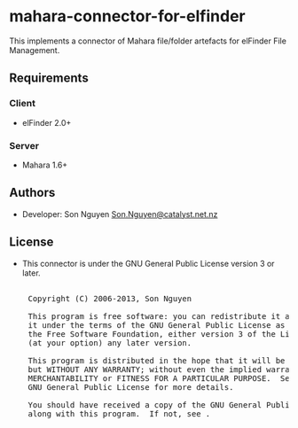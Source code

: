 mahara-connector-for-elfinder
=============================

This implements a connector of Mahara file/folder artefacts for elFinder File Management.

Requirements
------------

### Client
 * elFinder 2.0+

### Server
 * Mahara 1.6+

Authors
-------

 * Developer: Son Nguyen <Son.Nguyen@catalyst.net.nz>


License
-------

 * This connector is under the GNU General Public License version 3 or later.

<pre>

    Copyright (C) 2006-2013, Son Nguyen

    This program is free software: you can redistribute it and/or modify
    it under the terms of the GNU General Public License as published by
    the Free Software Foundation, either version 3 of the License, or
    (at your option) any later version.

    This program is distributed in the hope that it will be useful,
    but WITHOUT ANY WARRANTY; without even the implied warranty of
    MERCHANTABILITY or FITNESS FOR A PARTICULAR PURPOSE.  See the
    GNU General Public License for more details.

    You should have received a copy of the GNU General Public License
    along with this program.  If not, see <http://www.gnu.org/licenses/>.
</pre>
